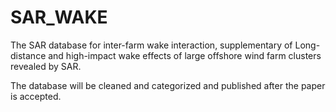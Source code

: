 # SAR_WAKE
The SAR database for inter-farm wake interaction,  supplementary of Long-distance and high-impact wake effects of large offshore wind farm clusters revealed by SAR.

The database will be cleaned and categorized and published after the paper is accepted.
